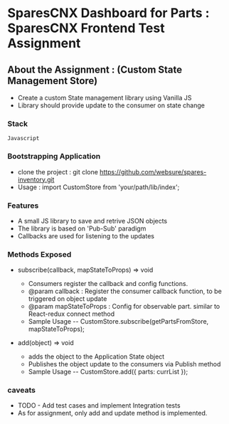 # SparesCNX Dashboard for Parts : SparesCNX Frontend Test Assignment

## About the Assignment : (Custom State Management Store)

- Create a custom State management library using Vanilla JS
- Library should provide update to the consumer on state change

### Stack

    Javascript

### Bootstrapping Application

- clone the project : git clone https://github.com/websure/spares-inventory.git
- Usage : import CustomStore from 'your/path/lib/index';

### Features

- A small JS library to save and retrive JSON objects
- The library is based on 'Pub-Sub' paradigm
- Callbacks are used for listening to the updates

### Methods Exposed

- subscribe(callback, mapStateToProps) => void

  - Consumers register the callback and config functions.
  - @param callback : Register the consumer callback function, to be triggered
    on object update
  - @param mapStateToProps : Config for observable part. similar to React-redux
    connect method
  - Sample Usage -- CustomStore.subscribe(getPartsFromStore, mapStateToProps);

- add(object) => void
  - adds the object to the Application State object
  - Publishes the object update to the consumers via Publish method
  - Sample Usage -- CustomStore.add({ parts: currList });

### caveats

- TODO - Add test cases and implement Integration tests
- As for assignment, only add and update method is implemented.
